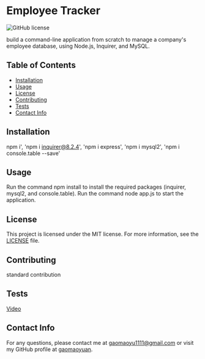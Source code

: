 # Employee Tracker

![GitHub license](https://img.shields.io/badge/license-MIT-blue.svg)

build a command-line application from scratch to manage a company's employee database, using Node.js, Inquirer, and MySQL.

## Table of Contents
- [Installation](#installation)
- [Usage](#usage)
- [License](#licnese)
- [Contributing](#contributing)
- [Tests](#tests)
- [Contact Info](#contactinfo)

## Installation

npm i', 'npm i inquirer@8.2.4', 'npm i express', 'npm i mysql2', 'npm i console.table --save'

## Usage

Run the command npm install to install the required packages (inquirer, mysql2, and console.table).      Run the command node app.js to start the application.       

## License

This project is licensed under the MIT license. For more information, see the [LICENSE]([MIT](https://opensource.org/licenses/MIT)) file.

## Contributing

standard contribution

## Tests

[Video](https://drive.google.com/file/d/1UCjBfvJVgnNdhOC_HmsoHYavx-qE65ow/view?usp=sharing)

## Contact Info

For any questions, please contact me at gaomaoyu1111@gmail.com or visit my GitHub profile at [gaomaoyuan](https://github.com/gaomaoyuan).
